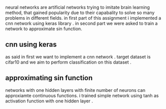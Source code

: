 neural networks are artificial networks trying to imitate brain learning method, that gained popularity due to their capabality to solve so many problems in different fields.
in first part of this assignment i implemented a cnn network using keras library . in second part we were asked to train a network to approximate sin function.

## cnn using keras
as said in first we want to implement a cnn network . target dataset is cifar10 and we aim to perform classification on this dataset .

## approximating sin function 
networks with one hidden layers with finite number of neurons can approxiamte continuous functions. i trained simple network using tanh as activation function with one hidden layer .
